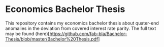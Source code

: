 # Economics Bachelor Thesis
This repository contains my economics bachelor thesis about quater-end anomalies in the deviation from covered interest rate parity. 
The full text may be found (here)[https://github.com/fab-bla/Bachelor-Thesis/blob/master/Bachelor%20Thesis.pdf]
